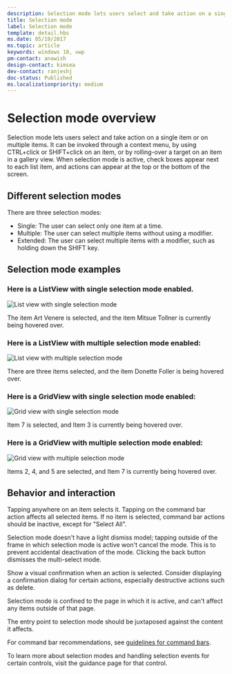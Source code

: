 ```yaml
---
description: Selection mode lets users select and take action on a single item or multiple items.
title: Selection mode
label: Selection mode
template: detail.hbs
ms.date: 05/19/2017
ms.topic: article
keywords: windows 10, uwp
pm-contact: anawish
design-contact: kimsea
dev-contact: ranjeshj
doc-status: Published
ms.localizationpriority: medium
---
```

# Selection mode overview

Selection mode lets users select and take action on a single item or on multiple items. It can be invoked through a context menu, by using CTRL+click or SHIFT+click on an item, or by rolling-over a target on an item in a gallery view. When selection mode is active, check boxes appear next to each list item, and actions can appear at the top or the bottom of the screen.

## Different selection modes
There are three selection modes:

- Single: The user can select only one item at a time.
- Multiple: The user can select multiple items without using a modifier.
- Extended: The user can select multiple items with a modifier, such as holding down the SHIFT key.

## Selection mode examples
### Here is a ListView with single selection mode enabled.
![List view with single selection mode](images/listview-selection-single.png)

The item Art Venere is selected, and the item Mitsue Tollner is currently being hovered over.

### Here is a ListView with multiple selection mode enabled:
![List view with multiple selection mode](images/listview-selection-multiple.png)

There are three items selected, and the item Donette Foller is being hovered over.

### Here is a GridView with single selection mode enabled:
![Grid view with single selection mode](images/gridview-selection-single.png)

Item 7 is selected, and Item 3 is currently being hovered over.

### Here is a GridView with multiple selection mode enabled:
![Grid view with multiple selection mode](images/gridview-selection-multiple.png)

Items 2, 4, and 5 are selected, and Item 7 is currently being hovered over.

## Behavior and interaction
Tapping anywhere on an item selects it. Tapping on the command bar action affects all selected items. If no item is selected, command bar actions should be inactive, except for "Select All".

Selection mode doesn't have a light dismiss model; tapping outside of the frame in which selection mode is active won't cancel the mode. This is to prevent accidental deactivation of the mode. Clicking the back button dismisses the multi-select mode.

Show a visual confirmation when an action is selected. Consider displaying a confirmation dialog for certain actions, especially destructive actions such as delete.

Selection mode is confined to the page in which it is active, and can't affect any items outside of that page.

The entry point to selection mode should be juxtaposed against the content it affects.

For command bar recommendations, see [guidelines for command bars](command-bar.md).

To learn more about selection modes and handling selection events for certain controls, visit the guidance page for that control.
